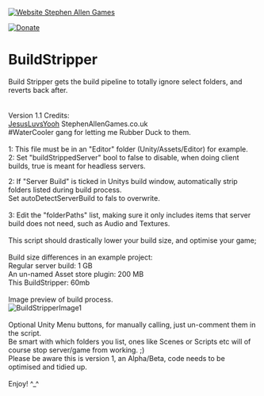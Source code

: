 [![Website Stephen Allen Games](http://www.stephenallengames.co.uk/images/logo.gif)](http://www.stephenallengames.co.uk/games.php)

[![Donate](https://img.shields.io/badge/Donate-PayPal-green.svg)](https://www.paypal.com/cgi-bin/webscr?cmd=_donations&business=9PUGQGE4XDE4C&currency_code=GBP)

# BuildStripper
Build Stripper gets the build pipeline to totally ignore select folders, and reverts back after.  
<br/><br/>
Version 1.1  Credits:
<br/>
[JesusLuvsYooh](https://github.com/JesusLuvsYooh) StephenAllenGames.co.uk  
#WaterCooler gang for letting me Rubber Duck to them.
<br/><br/>
1: This file must be in an "Editor" folder (Unity/Assets/Editor) for example.
<br/>
2: Set "buildStrippedServer" bool to false to disable, when doing client builds, true is meant for headless servers.

2: If "Server Build" is ticked in Unitys build window, automatically strip folders listed during build process.  
Set autoDetectServerBuild to fals to overwrite.  
<br/>
3: Edit the "folderPaths" list, making sure it only includes items that server build does not need, such as Audio and Textures.
<br/><br/>
This script should drastically lower your build size, and optimise your game;  
<br/>
Build size differences in an example project:<br/>
Regular server build: 1 GB<br/>
An un-named Asset store plugin: 200 MB<br/>
This BuildStripper: 60mb<br/>
<br/>
Image preview of build process.<br/>
![BuildStripperImage1](https://user-images.githubusercontent.com/57072365/147373339-f707e24b-64aa-4bdb-bed1-e7a233e08a56.jpg)
<br/><br/>
Optional Unity Menu buttons, for manually calling, just un-comment them in the script.  
Be smart with which folders you list, ones like Scenes or Scripts etc will of course stop server/game from working.  ;)  
Please be aware this is version 1, an Alpha/Beta, code needs to be optimised and tidied up. 
<br/><br/>
Enjoy!  ^_^
  
 
